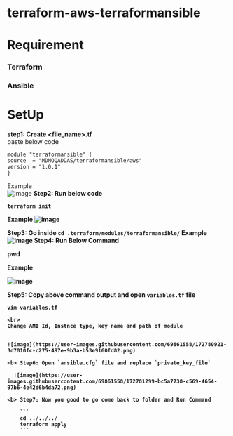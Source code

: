 # terraform-aws-terraformansible
# Requirement
### Terraform
### Ansible

# SetUp
<b>step1: Create <file_name>.tf</b><br>
paste below code <br>
  ```
  module "terraformansible" {
  source  = "MDMOQADDAS/terraformansible/aws"
  version = "1.0.1"
}
  
```

Example<br>
  ![image](https://user-images.githubusercontent.com/69861558/172779813-12bc15c9-7646-437b-9190-193e0abb66de.png)
<b>Step2: Run below code<b>
  ```
  terraform init
  ```
  Example
  ![image](https://user-images.githubusercontent.com/69861558/172780387-fe1049cf-6d8b-413a-9017-0c1dfff0c4c9.png)

  <b> Step3: Go inside 
    ```
    cd .terraform/modules/terraformansible/
    ```
    Example
    ![image](https://user-images.githubusercontent.com/69861558/172780495-0f4dc1a8-1a35-4097-946b-93eb012c892c.png)
    <b>Step4: Run Below Command</b>
 
  pwd
 
    
  Example
    
  ![image](https://user-images.githubusercontent.com/69861558/172780655-4de08f26-2dc9-4cbd-b298-76718c0f208d.png)

  <b>Step5: Copy above command output and open `variables.tf` file
    
    vim variables.tf
    
    <br>
    Change AMI Id, Instnce type, key name and path of module 
    
    
    ![image](https://user-images.githubusercontent.com/69861558/172780921-3d7810fc-c275-497e-9b3a-b53e9160fd82.png)
    
    <b> Step6: Open `ansible.cfg` file and replace `private_key_file`
      
      ![image](https://user-images.githubusercontent.com/69861558/172781299-bc5a7738-c569-4654-97b6-4e42d6b4da72.png)
      
    <b> Step7: Now you good to go come back to folder and Run Command
      
        ```
        cd ../../../
        terraform apply
        ```

